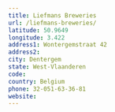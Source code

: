 ```yaml
---
title: Liefmans Breweries
url: /liefmans-breweries/
latitude: 50.9649
longitude: 3.422
address1: Wontergemstraat 42
address2: 
city: Dentergem
state: West-Vlaanderen
code: 
country: Belgium
phone: 32-051-63-36-81
website: 
---
```


